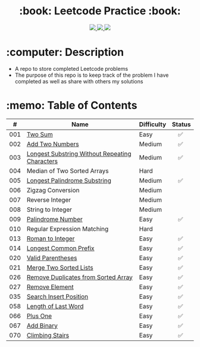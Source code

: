  <div align="center">
   <h1>:book: Leetcode Practice :book:</h1>
   <a href="http://steviecodes.com" target="_blank">
      <img src="https://img.shields.io/badge/-Portfolio_-darkgreen?style=for-the-badge&logo=medium"/>
   </a>
   <a href="https://www.linkedin.com/in/stevie-militello/" target="_blank">
      <img src="https://img.shields.io/badge/-Linkedin-blue?style=for-the-badge&``logo=Linkedin&logoColor=white">
   </a> 
   <a href="mailto:steviemilitello@gmail.com" target="_blank">
      <img src="https://img.shields.io/badge/-Email-c14438?style=for-the-badge&logo=Gmail&``logoColor=white">
   </a>
</div>

<h1>:computer: Description</h1>

- A repo to store completed Leetcode problems
- The purpose of this repo is to keep track of the problem I have completed as well as share with others my solutions

<h1>:memo: Table of Contents</h1>

| #   | Name                                                                                                    | Difficulty | Status                   |
| --- | ------------------------------------------------------------------------------------------------------- | ---------- | ------------------------ |
| 001 | [Two Sum](001-two-sum.js)                                                                               | Easy       | &emsp;:white_check_mark: |
| 002 | [Add Two Numbers](002-add-two-numbers.js)                                                               | Medium     | &emsp;:white_check_mark: |
| 003 | [Longest Substring Without Repeating Characters](003-longest-substring-without-repeating-characters.js) | Medium     | &emsp;:white_check_mark: |
| 004 | Median of Two Sorted Arrays                                                                             | Hard       |                          |
| 005 | [Longest Palindrome Substring](005-longest-palindromic-substring.js)                                    | Medium     | &emsp;:white_check_mark: |
| 006 | Zigzag Conversion                                                                                       | Medium     |                          |
| 007 | Reverse Integer                                                                                         | Medium     |                          |
| 008 | String to Integer                                                                                       | Medium     |                          |
| 009 | [Palindrome Number](009-palindrome-number.js)                                                           | Easy       | &emsp;:white_check_mark: |
| 010 | Regular Expression Matching                                                                             | Hard       |                          |
| 013 | [Roman to Integer](013-roman-to-integer.js)                                                             | Easy       | &emsp;:white_check_mark: |
| 014 | [Longest Common Prefix](014-longest-common-prefix.js)                                                   | Easy       | &emsp;:white_check_mark: |
| 020 | [Valid Parentheses](020-valid-parentheses.js)                                                           | Easy       | &emsp;:white_check_mark: |
| 021 | [Merge Two Sorted Lists](021-merge-two-sorted-lists.js)                                                 | Easy       | &emsp;:white_check_mark: |
| 026 | [Remove Duplicates from Sorted Array](026-remove-duplicates-from-sorted-array.js)                       | Easy       | &emsp;:white_check_mark: |
| 027 | [Remove Element](027-remove-element.js)                                                                 | Easy       | &emsp;:white_check_mark: |
| 035 | [Search Insert Position](035-search-insert-position.js)                                                 | Easy       | &emsp;:white_check_mark: |
| 058 | [Length of Last Word](058-length-of-last-word.js)                                                       | Easy       | &emsp;:white_check_mark: |
| 066 | [Plus One](066-plus-one.js)                                                                             | Easy       | &emsp;:white_check_mark: |
| 067 | [Add Binary](067-add-binary.js)                                                                         | Easy       | &emsp;:white_check_mark: |
| 070 | [Climbing Stairs](070-climbing-stairs.js)                                                               | Easy       | &emsp;:white_check_mark: |
